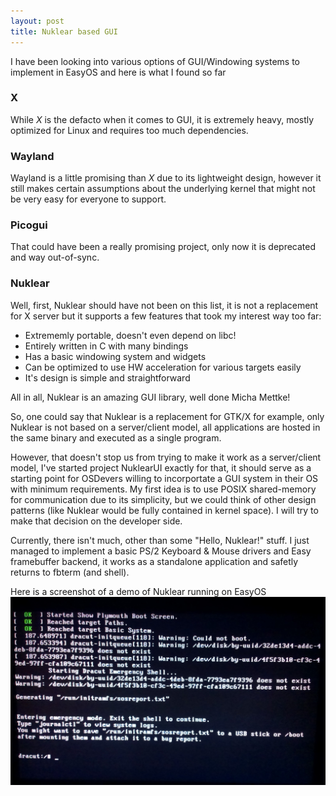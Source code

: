```yaml
---
layout: post
title: Nuklear based GUI
---
```


I have been looking into various options of GUI/Windowing systems to implement in EasyOS and here is what I found so far

### X
While *X* is the defacto when it comes to GUI, it is extremely heavy, mostly optimized for Linux and requires too much dependencies.

### Wayland
Wayland is a little promising than *X* due to its lightweight design, however it still makes certain assumptions about the underlying kernel that might not be very easy for everyone to support.

### Picogui
That could have been a really promising project, only now it is deprecated and way out-of-sync.

### Nuklear
Well, first, Nuklear should have not been on this list, it is not a replacement for X server but it supports a few features that took my interest way too far:
- Extrememly portable, doesn't even depend on libc!
- Entirely written in C with many bindings
- Has a basic windowing system and widgets
- Can be optimized to use HW acceleration for various targets easily
- It's design is simple and straightforward

All in all, Nuklear is an amazing GUI library, well done Micha Mettke!

So, one could say that Nuklear is a replacement for GTK/X for example, only Nuklear is not based on a server/client model, all applications are hosted in the same binary and executed as a single program.

However, that doesn't stop us from trying to make it work as a server/client model, I've started project NuklearUI exactly for that, it should serve as a starting point for OSDevers willing to incorportate a GUI system in their OS with minimum requirements. My first idea is to use POSIX shared-memory for communication due to its simplicity, but we could think of other design patterns (like Nuklear would be fully contained in kernel space). I will try to make that decision on the developer side.


Currently, there isn't much, other than some "Hello, Nuklear!" stuff. I just managed to implement a basic PS/2 Keyboard & Mouse drivers and Easy framebuffer backend, it works as a standalone application and safetly returns to fbterm (and shell).

Here is a screenshot of a demo of Nuklear running on EasyOS
![Image of Nuklear](/img/nuklear.png)
